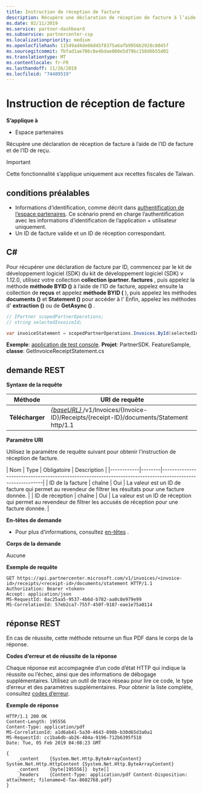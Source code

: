 ```yaml
---
title: Instruction de réception de facture
description: Récupère une déclaration de réception de facture à l’aide de l’ID de facture et de l’ID de reçu.
ms.date: 02/11/2019
ms.service: partner-dashboard
ms.subservice: partnercenter-csp
ms.localizationpriority: medium
ms.openlocfilehash: 11549ad4de66d45f8375a6afb9956b2928c8045f
ms.sourcegitcommit: fbfad1ae706c8e4bdae080e5d79bc158d6b55d02
ms.translationtype: MT
ms.contentlocale: fr-FR
ms.lasthandoff: 11/26/2019
ms.locfileid: "74489519"
---
```

# <a name="get-invoice-receipt-statement"></a>Instruction de réception de facture

**S’applique à**

- Espace partenaires

Récupère une déclaration de réception de facture à l’aide de l’ID de facture et de l’ID de reçu. 

> [!IMPORTANT]
> Cette fonctionnalité s’applique uniquement aux recettes fiscales de Taïwan.

## <a name="span-idprerequisitesspan-idprerequisitesspan-idprerequisitesprerequisites"></a><span id="Prerequisites"/><span id="prerequisites"/><span id="PREREQUISITES"/>conditions préalables

- Informations d’identification, comme décrit dans [authentification de l’espace partenaires](partner-center-authentication.md). Ce scénario prend en charge l’authentification avec les informations d’identification de l’application + utilisateur uniquement.
- Un ID de facture valide et un ID de réception correspondant.

## <a name="span-idc_span-idc_c"></a><span id="C_"/><span id="c_"/>C#

Pour récupérer une déclaration de facture par ID, commencez par le kit de développement logiciel (SDK) du kit de développement logiciel (SDK) v 1.12.0, utilisez votre collection **collection ipartner. factures** , puis appelez la méthode **méthode BYID ()** à l’aide de l’ID de facture, appelez ensuite la collection de **reçus** et appelez **méthode BYID (** ), puis appelez les méthodes **documents ()** et **Statement ()** pour accéder à l' Enfin, appelez les méthodes d' **extraction ()** ou de **GetAsync ()** .

``` csharp
// IPartner scopedPartnerOperations;
// string selectedInvoiceId;

var invoiceStatement = scopedPartnerOperations.Invoices.ById(selectedInvoiceId).Receipts.ById(selectedReceipt).Documents.Statement.Get();
```

**Exemple**: [application de test console](console-test-app.md). **Projet**: PartnerSDK. FeatureSample, **classe**: GetInvoiceReceiptStatement.cs 

## <a name="span-idrequestspan-idrequestspan-idrequestrest-request"></a><span id="Request"/><span id="request"/><span id="REQUEST"/>demande REST

**Syntaxe de la requête**

| Méthode  | URI de requête                                                                                                            |
|---------|------------------------------------------------------------------------------------------------------------------------|
| **Télécharger** | [ *{baseURL}* ](partner-center-rest-urls.md)/v1/Invoices/{Invoice-ID}/Receipts/{receipt-ID}/documents/Statement http/1.1 |

**Paramètre URI**

Utilisez le paramètre de requête suivant pour obtenir l’instruction de réception de facture.

| Nom       | Type   | Obligatoire | Description                                                                                    |
|------------|--------|-----------------------------------------------------------------------------------------------------------|
| ID de la facture | chaîne | Oui      | La valeur est un ID de facture qui permet au revendeur de filtrer les résultats pour une facture donnée. |
| ID de réception | chaîne | Oui      | La valeur est un ID de réception qui permet au revendeur de filtrer les accusés de réception pour une facture donnée. |
 
**En-têtes de demande**

- Pour plus d’informations, consultez [en-têtes](headers.md) .

**Corps de la demande**

Aucune

**Exemple de requête**

```http
GET https://api.partnercenter.microsoft.com/v1/invoices/<invoice-id>/receipts/<receipt-id>/documents/statement HTTP/1.1
Authorization: Bearer <token>
Accept: application/json
MS-RequestId: 8ac25aa5-9537-4b6d-b782-aa0c8e979e99
MS-CorrelationId: 57eb2ca7-755f-450f-9187-eae1e75a0114
```

## <a name="span-idresponsespan-idresponsespan-idresponserest-response"></a><span id="Response"/><span id="response"/><span id="RESPONSE"/>réponse REST

En cas de réussite, cette méthode retourne un flux PDF dans le corps de la réponse.

**Codes d’erreur et de réussite de la réponse**

Chaque réponse est accompagnée d’un code d’état HTTP qui indique la réussite ou l’échec, ainsi que des informations de débogage supplémentaires. Utilisez un outil de trace réseau pour lire ce code, le type d’erreur et des paramètres supplémentaires. Pour obtenir la liste complète, consultez [codes d’erreur](error-codes.md).

**Exemple de réponse**

```http
HTTP/1.1 200 OK
Content-Length: 195556
Content-Type: application/pdf
MS-CorrelationId: a1d6ab41-5a30-4643-898b-b30d65d3a0a1
MS-RequestId: cc1ba6db-ab26-404a-9196-712b6395f518
Date: Tue, 05 Feb 2019 04:08:23 GMT

{
    _content    {System.Net.Http.ByteArrayContent}  System.Net.Http.HttpContent {System.Net.Http.ByteArrayContent}
    _content    {byte[195556]}  byte[]
    _headers    {Content-Type: application/pdf Content-Disposition: attachment; filename=E-Tax-8602768.pdf}
}
```
